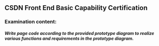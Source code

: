 ## CSDN Front End Basic Capability Certification
### Examination content:
##### Write page code according to the provided prototype diagram to realize various functions and requirements in the prototype diagram.
